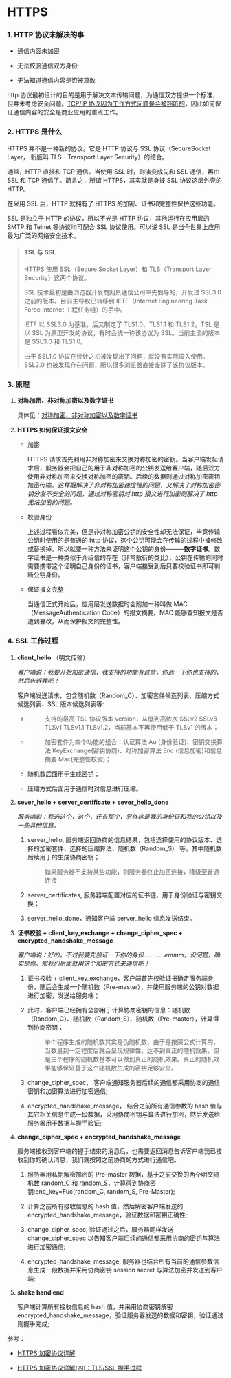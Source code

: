 # HTTPS

### **1. HTTP 协议未解决的事**

- 通信内容未加密

- 无法校验通信双方身份

- 无法知道通信内容是否被篡改

http 协议最初设计的目的是用于解决文本传输问题，为通信双方提供一个标准，但并未考虑安全问题。[TCP/IP 协议因为工作方式问题是会被窃听的](./TCP-IP协议.md)，因此如何保证通信内容的安全是商业应用的重点工作。

### **2. HTTPS 是什么**

HTTPS 并不是一种新的协议。它是 HTTP 协议与 SSL 协议（SecureSocket Layer， 新版叫 TLS - Transport Layer Security）的结合。

通常，HTTP 直接和 TCP 通信。当使用 SSL 时，则演变成先和 SSL 通信，再由 SSL 和 TCP 通信了。简言之，所谓 HTTPS，其实就是身披 SSL 协议这层外壳的 HTTP。

在采用 SSL 后，HTTP 就拥有了 HTTPS 的加密、证书和完整性保护这些功能。

SSL 是独立于 HTTP 的协议，所以不光是 HTTP 协议，其他运行在应用层的 SMTP 和 Telnet 等协议均可配合 SSL 协议使用。可以说 SSL 是当今世界上应用最为广泛的网络安全技术。

> #### **TSL 与 SSL**
>
> HTTPS 使用 SSL（Secure Socket Layer）和 TLS（Transport Layer Security）这两个协议。
>
> SSL 技术最初是由浏览器开发商网景通信公司率先倡导的，开发过 SSL3.0 之前的版本。目前主导权已转移到 IETF（Internet Engineering Task Force,Internet 工程任务组）的手中。
>
> IETF 以 SSL3.0 为基准，后又制定了 TLS1.0、TLS1.1 和 TLS1.2。TSL 是以 SSL 为原型开发的协议，有时会统一称该协议为 SSL。当前主流的版本是 SSL3.0 和 TLS1.0。
>
> 由于 SSL1.0 协议在设计之初被发现出了问题，就没有实际投入使用。SSL2.0 也被发现存在问题，所以很多浏览器直接废除了该协议版本。

### **3. 原理**

1. **对称加密、非对称加密以及数字证书**

   具体见：[对称加密、非对称加密以及数字证书](./对称加密与非对称加密以及数字证书.md)

2. **HTTPS 如何保证报文安全**

   - 加密

     HTTPS 请求首先利用非对称加密来交换对称加密的密钥。当客户端发起请求后，服务器会把自己的用于非对称加密的公钥发送给客户端，随后双方使用非对称加密来交换对称加密的密钥。后续的数据则通过对称加密密钥加密传输。_这样既解决了非对称加密速度慢的问题，又解决了对称加密密钥分发不安全的问题，通过对称密钥对 http 报文进行加密则解决了 http 无法加密的问题。_

   - 校验身份

     上述过程看似完美，但是非对称加密公钥的安全性却无法保证，毕竟传输公钥时使用的是普通的 http 协议，这个公钥可能会在传输的过程中被修改或替换掉。所以就要一种方法来证明这个公钥的身份———**数字证书**。数字证书是一种类似于介绍信的存在（非常敷衍的类比），公钥在传输的同时需要携带这个证明自己身份的证书，客户端接受到后只要校验证书即可判断公钥身份。

   - 保证报文完整

     当通信正式开始后，应用层发送数据时会附加一种叫做 MAC（MessageAuthentication Code）的报文摘要。MAC 能够查知报文是否遭到篡改，从而保护报文的完整性。

### **4. SSL 工作过程**

1.  **client_hello** （明文传输）

    _客户端说：我要开始加密通信，我支持的功能有这些，你选一下你也支持的，然后告诉我吧！_

    客户端发送请求，包含随机数（Random_C）、加密套件候选列表、压缩方式候选列表、SSL 版本候选列表等:

    - > 支持的最高 TSL 协议版本 version，从低到高依次 SSLv2 SSLv3 TLSv1 TLSv1.1 TLSv1.2，当前基本不再使用低于 TLSv1 的版本；

    - > 加密套件为四个功能的组合：认证算法 Au (身份验证)、密钥交换算法 KeyExchange(密钥协商)、对称加密算法 Enc (信息加密)和信息摘要 Mac(完整性校验)；

    - 随机数后面用于生成密钥；

    - 压缩方式后面用于通信时对信息进行压缩。

2.  **sever_hello + server_certificate + sever_hello_done**

    _服务端说：我选这个，这个，还有那个，另外这是我的身份证和我的公钥以及一些其他信息。_

    1.  server_hello, 服务端返回协商的信息结果，包括选择使用的协议版本、选择的加密套件、选择的压缩算法、随机数（Random_S） 等，其中随机数后续用于的生成协商密钥；

        > 如果服务器不支持某些功能，则服务器终止加密连接，降级至普通连接

    2.  server_certificates, 服务器端配置对应的证书链，用于身份验证与密钥交换；

    3.  server_hello_done，通知客户端 server_hello 信息发送结束。

3.  **证书校验 + client_key_exchange + change_cipher_spec + encrypted_handshake_message**

    _客户端说：好的，不过我要先验证一下你的身份…………emmm，没问题，确实是你。那我们后面就用这个加密方式来通信吧！_

    1. 证书校验 + client_key_exchange，客户端首先校验证书确定服务端身份，随后会生成一个随机数（Pre-master），并使用服务端的公钥对数据进行加密，发送给服务端；

    2. 此时，客户端已经拥有全部用于计算协商密钥的信息：随机数（Random_C）、随机数（Random_S）、随机数（Pre-master），计算得到协商密钥；

       > 单个程序生成的随机数其实是伪随机数，由于是按照公式计算的，当数量到一定程度后就会呈现规律性，达不到真正的随机效果，但是三个程序的随机数基本可以做到真正的随机效果。真正的随机效果能够保证基于这个随机数生成的密钥足够安全。

    3. change_cipher_spec， 客户端通知服务器后续的通信都采用协商的通信密钥和加密算法进行加密通信;

    4. encrypted_handshake_message， 结合之前所有通信参数的 hash 值与其它相关信息生成一段数据，采用协商密钥与算法进行加密，然后发送给服务器用于数据与握手验证;

4.  **change_cipher_spec + encrypted_handshake_message**

    服务端接收到客户端的握手结束的消息后，也需要返回消息告诉客户端我已接收到你的确认消息，我们就按照之前协商的方式进行通信吧。

    1. 服务器用私钥解密加密的 Pre-master 数据，基于之前交换的两个明文随机数 random_C 和 random_S，计算得到协商密钥:enc_key=Fuc(random_C, random_S, Pre-Master);

    2. 计算之前所有接收信息的 hash 值，然后解密客户端发送的 encrypted_handshake_message，验证数据和密钥正确性;

    3. change_cipher_spec, 验证通过之后，服务器同样发送 change_cipher_spec 以告知客户端后续的通信都采用协商的密钥与算法进行加密通信;

    4. encrypted_handshake_message, 服务器也结合所有当前的通信参数信息生成一段数据并采用协商密钥 session secret 与算法加密并发送到客户端;

5.  **shake hand end**

    客户端计算所有接收信息的 hash 值，并采用协商密钥解密 encrypted_handshake_message，验证服务器发送的数据和密钥，验证通过则握手完成;

参考：

- [HTTPS 加密协议详解](https://www.wosign.com/FAQ/faq2016-0309-01.htm)

- [HTTPS 加密协议详解(四)：TLS/SSL 握手过程](https://www.wosign.com/FAQ/faq2016-0309-04.htm)
